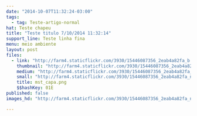 ```yaml
---
date: "2014-10-07T11:32:24-03:00"
tags:
  - tag: Teste-artigo-normal
hat: Teste chapeu
title: "Teste titulo 7/10/2014 11:32:14"
support_line: Teste linha fina
menu: meio ambiente
layout: post
files:
  - link: "http://farm4.staticflickr.com/3930/15446087356_2eab4a82fa_b.jpg"
    thumbnail: "http://farm4.staticflickr.com/3930/15446087356_2eab4a82fa_t.jpg"
    medium: "http://farm4.staticflickr.com/3930/15446087356_2eab4a82fa_z.jpg"
    small: "http://farm4.staticflickr.com/3930/15446087356_2eab4a82fa_n.jpg"
    title: mst_capa.png
    $$hashKey: 01E
published: false
images_hd: "http://farm4.staticflickr.com/3930/15446087356_2eab4a82fa_n.jpg"

---
```

